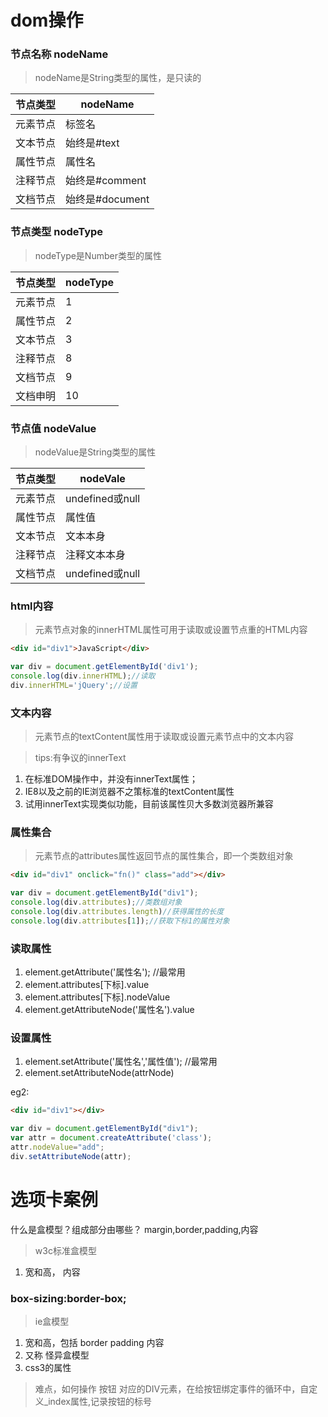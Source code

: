 # dom操作

### 节点名称 nodeName
> nodeName是String类型的属性，是只读的

节点类型|nodeName
----|----
元素节点|标签名
文本节点|始终是#text
属性节点|属性名
注释节点|始终是#comment
文档节点|始终是#document

### 节点类型 nodeType
> nodeType是Number类型的属性

节点类型|nodeType
----|----
元素节点|1
属性节点|2
文本节点|3
注释节点|8
文档节点|9
文档申明|10

### 节点值 nodeValue
> nodeValue是String类型的属性

节点类型|nodeVale
----|----
元素节点|undefined或null
属性节点|属性值
文本节点|文本本身
注释节点|注释文本本身
文档节点|undefined或null

### html内容
> 元素节点对象的innerHTML属性可用于读取或设置节点重的HTML内容
```html
<div id="div1">JavaScript</div>
```
```javascript
var div = document.getElementById('div1');
console.log(div.innerHTML);//读取
div.innerHTML='jQuery';//设置
```

### 文本内容
> 元素节点的textContent属性用于读取或设置元素节点中的文本内容

> tips:有争议的innerText

1. 在标准DOM操作中，并没有innerText属性；
2. IE8以及之前的IE浏览器不之策标准的textContent属性
3. 试用innerText实现类似功能，目前该属性贝大多数浏览器所兼容

### 属性集合
> 元素节点的attributes属性返回节点的属性集合，即一个类数组对象

```html
<div id="div1" onclick="fn()" class="add"></div>
```
```javascript
var div = document.getElementById("div1");
console.log(div.attributes);//类数组对象
console.log(div.attributes.length)//获得属性的长度
console.log(div.attributes[1]);//获取下标1的属性对象
```

### 读取属性
1. element.getAttribute('属性名');  //最常用
2. element.attributes[下标].value
3. element.attributes[下标].nodeValue
4. element.getAttributeNode('属性名').value

### 设置属性
1. element.setAttribute('属性名','属性值'); //最常用
2. element.setAttributeNode(attrNode)

eg2:
```html
<div id="div1"></div>
```
```javascript
var div = document.getElementById("div1");
var attr = document.createAttribute('class');
attr.nodeValue="add";
div.setAttributeNode(attr);
```
# 选项卡案例
什么是盒模型？组成部分由哪些？
margin,border,padding,内容
> w3c标准盒模型
1. 宽和高， 内容

### box-sizing:border-box;
> ie盒模型 

1. 宽和高，包括 border padding 内容
2. 又称 怪异盒模型 
3. css3的属性

> 难点，如何操作 按钮 对应的DIV元素，在给按钮绑定事件的循环中，自定义_index属性,记录按钮的标号
